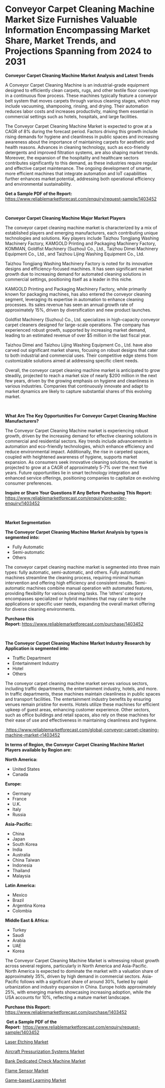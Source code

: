 <p><h1>Conveyor Carpet Cleaning Machine Market Size Furnishes Valuable Information Encompassing Market Share, Market Trends, and Projections Spanning from 2024 to 2031</h1></p><p><strong>Conveyor Carpet Cleaning Machine Market Analysis and Latest Trends</strong></p>
<p><p>A Conveyor Carpet Cleaning Machine is an industrial-grade equipment designed to efficiently clean carpets, rugs, and other textile floor coverings in a continuous flow process. These machines typically feature a conveyor belt system that moves carpets through various cleaning stages, which may include vacuuming, shampooing, rinsing, and drying. Their automation reduces labor costs and increases productivity, making them essential in commercial settings such as hotels, hospitals, and large facilities.</p><p>The Conveyor Carpet Cleaning Machine Market is expected to grow at a CAGR of 8% during the forecast period. Factors driving this growth include rising demands for hygiene and cleanliness in public spaces and increasing awareness about the importance of maintaining carpets for aesthetic and health reasons. Advances in cleaning technology, such as eco-friendly detergents and improved filtration systems, are also shaping market trends. Moreover, the expansion of the hospitality and healthcare sectors contributes significantly to this demand, as these industries require regular and effective carpet maintenance. The ongoing development of smarter, more efficient machines that integrate automation and IoT capabilities further enhances market potential, addressing both operational efficiency and environmental sustainability.</p></p>
<p><strong>Get a Sample PDF of the Report:&nbsp;</strong> <a href="https://www.reliablemarketforecast.com/enquiry/request-sample/1403452?utm_campaign=1530&utm_medium=2&utm_source=Github&utm_content=ia&utm_term=23102024&utm_id=conveyor-carpet-cleaning-machine">https://www.reliablemarketforecast.com/enquiry/request-sample/1403452</a></p>
<p>&nbsp;</p>
<p><strong>Conveyor Carpet Cleaning Machine Major Market Players</strong></p>
<p><p>The conveyor carpet cleaning machine market is characterized by a mix of established players and emerging manufacturers, each contributing unique technologies and solutions. Key players include Taizhou Tongjiang Washing Machinery Factory, KAMGOLD Printing and Packaging Machinery Factory, KOMMAN, Goldfist Machinery (Suzhou) Co., Ltd., Taizhou Dimei Machinery Equipment Co., Ltd., and Taizhou Lijing Washing Equipment Co., Ltd.</p><p>Taizhou Tongjiang Washing Machinery Factory is noted for its innovative designs and efficiency-focused machines. It has seen significant market growth due to increasing demand for automated cleaning solutions in commercial settings, positioning itself as a leader in this niche.</p><p>KAMGOLD Printing and Packaging Machinery Factory, while primarily known for packaging machines, has also entered the conveyor cleaning segment, leveraging its expertise in automation to enhance cleaning processes. Its sales revenue has seen an annual growth rate of approximately 15%, driven by diversification and new product launches.</p><p>Goldfist Machinery (Suzhou) Co., Ltd. specializes in high-capacity conveyor carpet cleaners designed for large-scale operations. The company has experienced robust growth, supported by increasing market demand, leading to an estimated revenue of over $5 million in the last fiscal year.</p><p>Taizhou Dimei and Taizhou Lijing Washing Equipment Co., Ltd. have also carved out significant market shares, focusing on robust designs that cater to both industrial and commercial uses. Their competitive edge stems from customizable solutions aimed at addressing specific client needs.</p><p>Overall, the conveyor carpet cleaning machine market is anticipated to grow steadily, projected to reach a market size of nearly $200 million in the next few years, driven by the growing emphasis on hygiene and cleanliness in various industries. Companies that continuously innovate and adapt to market dynamics are likely to capture substantial shares of this evolving market.</p></p>
<p>&nbsp;</p>
<p><strong>What Are The Key Opportunities For Conveyor Carpet Cleaning Machine Manufacturers?</strong></p>
<p><p>The Conveyor Carpet Cleaning Machine market is experiencing robust growth, driven by the increasing demand for effective cleaning solutions in commercial and residential sectors. Key trends include advancements in automation and eco-friendly technologies, which enhance efficiency and reduce environmental impact. Additionally, the rise in carpeted spaces, coupled with heightened awareness of hygiene, supports market expansion. As consumers seek innovative cleaning solutions, the market is projected to grow at a CAGR of approximately 5-7% over the next five years. Future opportunities lie in smart technology integration and enhanced service offerings, positioning companies to capitalize on evolving consumer preferences.</p></p>
<p><strong>Inquire or Share Your Questions If Any Before Purchasing This Report:</strong> <a href="https://www.reliablemarketforecast.com/enquiry/pre-order-enquiry/1403452?utm_campaign=1530&utm_medium=2&utm_source=Github&utm_content=ia&utm_term=23102024&utm_id=conveyor-carpet-cleaning-machine">https://www.reliablemarketforecast.com/enquiry/pre-order-enquiry/1403452</a></p>
<p>&nbsp;</p>
<p><strong>Market Segmentation</strong></p>
<p><strong>The Conveyor Carpet Cleaning Machine Market Analysis by types is segmented into:</strong></p>
<p><ul><li>Fully Automatic</li><li>Semi-automatic</li><li>Others</li></ul></p>
<p><p>The conveyor carpet cleaning machine market is segmented into three main types: fully automatic, semi-automatic, and others. Fully automatic machines streamline the cleaning process, requiring minimal human intervention and offering high efficiency and consistent results. Semi-automatic machines combine manual operation with automated features, providing flexibility for various cleaning tasks. The ‘others’ category encompasses specialized or hybrid machines that may cater to niche applications or specific user needs, expanding the overall market offering for diverse cleaning environments.</p></p>
<p><strong>Purchase this Report:&nbsp;</strong><a href="https://www.reliablemarketforecast.com/purchase/1403452?utm_campaign=1530&utm_medium=2&utm_source=Github&utm_content=ia&utm_term=23102024&utm_id=conveyor-carpet-cleaning-machine">https://www.reliablemarketforecast.com/purchase/1403452</a></p>
<p>&nbsp;</p>
<p><strong>The Conveyor Carpet Cleaning Machine Market Industry Research by Application is segmented into:</strong></p>
<p><ul><li>Traffic Department</li><li>Entertainment Industry</li><li>Hotel</li><li>Others</li></ul></p>
<p><p>The conveyor carpet cleaning machine market serves various sectors, including traffic departments, the entertainment industry, hotels, and more. In traffic departments, these machines maintain cleanliness in public spaces and transport facilities. The entertainment industry benefits by ensuring venues remain pristine for events. Hotels utilize these machines for efficient upkeep of guest areas, enhancing customer experience. Other sectors, such as office buildings and retail spaces, also rely on these machines for their ease of use and effectiveness in maintaining cleanliness and hygiene.</p></p>
<p><a href="https://www.reliablemarketforecast.com/global-conveyor-carpet-cleaning-machine-market-r1403452?utm_campaign=1530&utm_medium=2&utm_source=Github&utm_content=ia&utm_term=23102024&utm_id=conveyor-carpet-cleaning-machine">&nbsp;https://www.reliablemarketforecast.com/global-conveyor-carpet-cleaning-machine-market-r1403452</a></p>
<p><strong>In terms of Region, the Conveyor Carpet Cleaning Machine Market Players available by Region are:</strong></p>
<p>
    <p> <strong> North America: </strong>
        <ul>
            <li>United States</li>
            <li>Canada</li>
        </ul>
        </p> 
    <p> <strong> Europe: </strong>
        <ul>
            <li>Germany</li>
            <li>France</li>
            <li>U.K.</li>
            <li>Italy</li>
            <li>Russia</li>
        </ul>
        </p> 
    <p> <strong> Asia-Pacific: </strong>
        <ul>
            <li>China</li>
            <li>Japan</li>
            <li>South Korea</li>
            <li>India</li>
            <li>Australia</li>
            <li>China Taiwan</li>
            <li>Indonesia</li>
            <li>Thailand</li>
            <li>Malaysia</li>
        </ul>
        </p> 
    <p> <strong> Latin America: </strong>
        <ul>
            <li>Mexico</li>
            <li>Brazil</li>
            <li>Argentina Korea</li>
            <li>Colombia</li>
        </ul>
        </p> 
    <p> <strong> Middle East & Africa: </strong>
        <ul>
            <li>Turkey</li>
            <li>Saudi</li>
            <li>Arabia</li>
            <li>UAE</li>
            <li>Korea</li>
        </ul>
    </p>
    </p>
<p><p>The Conveyor Carpet Cleaning Machine Market is witnessing robust growth across several regions, particularly in North America and Asia-Pacific. North America is expected to dominate the market with a valuation share of approximately 35%, driven by high demand in commercial sectors. Asia-Pacific follows with a significant share of around 30%, fueled by rapid urbanization and industry expansion in China. Europe holds approximately 25%, with emerging markets showcasing increasing adoption, while the USA accounts for 10%, reflecting a mature market landscape.</p></p>
<p><strong>Purchase this Report: </strong><a href="https://www.reliablemarketforecast.com/purchase/1403452?utm_campaign=1530&utm_medium=2&utm_source=Github&utm_content=ia&utm_term=23102024&utm_id=conveyor-carpet-cleaning-machine">https://www.reliablemarketforecast.com/purchase/1403452</a></p>
<p>&nbsp;<strong>Get a Sample PDF of the Report:&nbsp;&nbsp;</strong><a href="https://www.reliablemarketforecast.com/enquiry/request-sample/1403452?utm_campaign=1530&utm_medium=2&utm_source=Github&utm_content=ia&utm_term=23102024&utm_id=conveyor-carpet-cleaning-machine">https://www.reliablemarketforecast.com/enquiry/request-sample/1403452</a></p>
<p><strong></strong></p>
<p><p><a href="https://github.com/fransisca0zkko/Market-Research-Report-List-1/blob/main/laser-etching-market.md?utm_campaign=1530&utm_medium=2&utm_source=Github&utm_content=ia&utm_term=23102024&utm_id=conveyor-carpet-cleaning-machine">Laser Etching Market</a></p><p><a href="https://issuu.com/reportprime-2/docs/aircraft-pressurization-systems-mar_e03427f4cbfb80?utm_campaign=1530&utm_medium=2&utm_source=Github&utm_content=ia&utm_term=23102024&utm_id=conveyor-carpet-cleaning-machine">Aircraft Pressurization Systems Market</a></p><p><a href="https://github.com/jilliesetpw0/Market-Research-Report-List-1/blob/main/bank-dedicated-check-machine-market.md?utm_campaign=1530&utm_medium=2&utm_source=Github&utm_content=ia&utm_term=23102024&utm_id=conveyor-carpet-cleaning-machine">Bank Dedicated Check Machine Market</a></p><p><a href="https://issuu.com/reportprime-2/docs/flame-sensor-market-size-2030.pptx_c0c16ed4035a5a?utm_campaign=1530&utm_medium=2&utm_source=Github&utm_content=ia&utm_term=23102024&utm_id=conveyor-carpet-cleaning-machine">Flame Sensor Market</a></p><p><a href="https://www.linkedin.com/pulse/game-based-learning-market-maturity-analysis-regional-disparities-z6ujc?utm_campaign=1530&utm_medium=2&utm_source=Github&utm_content=ia&utm_term=23102024&utm_id=conveyor-carpet-cleaning-machine">Game-based Learning Market</a></p></p>